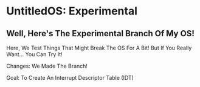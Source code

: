 # UntitledOS: Experimental
## Well, Here's The **Experimental** Branch Of **My OS!**

Here, We Test Things That Might Break The OS For A Bit!
But If You Really Want... You Can Try It!

Changes:
We Made The Branch!

Goal: To Create An Interrupt Descriptor Table (IDT)
